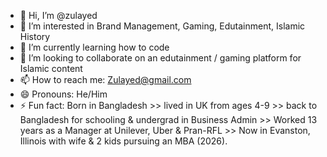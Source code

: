 - 👋 Hi, I’m @zulayed
- 👀 I’m interested in Brand Management, Gaming, Edutainment, Islamic History
- 🌱 I’m currently learning how to code
- 💞️ I’m looking to collaborate on an edutainment / gaming platform for Islamic content
- 📫 How to reach me: Zulayed@gmail.com
- 😄 Pronouns: He/Him
- ⚡ Fun fact: Born in Bangladesh >> lived in UK from ages 4-9 >> back to Bangladesh for schooling & undergrad in Business Admin >> Worked 13 years as a Manager at Unilever, Uber & Pran-RFL >> Now in Evanston, Illinois with wife & 2 kids pursuing an MBA (2026).

<!---
zulayed/zulayed is a ✨ special ✨ repository because its `README.md` (this file) appears on your GitHub profile.
You can click the Preview link to take a look at your changes.
--->

